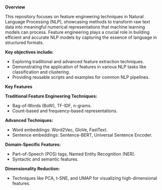 **Overview**

This repository focuses on feature engineering techniques in Natural Language Processing (NLP), showcasing methods to transform raw text data into meaningful numerical representations that machine learning models can process. Feature engineering plays a crucial role in building efficient and accurate NLP models by capturing the essence of language in structured formats.

**Key objectives include:**

- Exploring traditional and advanced feature extraction techniques.
- Demonstrating the application of features in various NLP tasks like classification and clustering.
- Providing reusable scripts and examples for common NLP pipelines.

**Key Features**

**Traditional Feature Engineering Techniques:**

- Bag-of-Words (BoW), TF-IDF, n-grams.
- Count-based and frequency-based representations.

**Advanced Techniques:**

- Word embeddings: Word2Vec, GloVe, FastText.
- Sentence embeddings: Sentence-BERT, Universal Sentence Encoder.

**Domain-Specific Features:**

- Part-of-Speech (POS) tags, Named Entity Recognition (NER).
- Syntactic and semantic features.

**Dimensionality Reduction:**

- Techniques like PCA, t-SNE, and UMAP for visualizing high-dimensional features.
